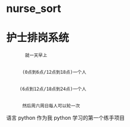 # nurse_sort
# 护士排岗系统

           就一天早上


          (0点到6点/12点到18点)一个人
         
         
         (6点到12点/18点到24点)一个人
         
         
          然后周六周日每人可以轮一次

语言 python
作为我 python 学习的第一个练手项目
